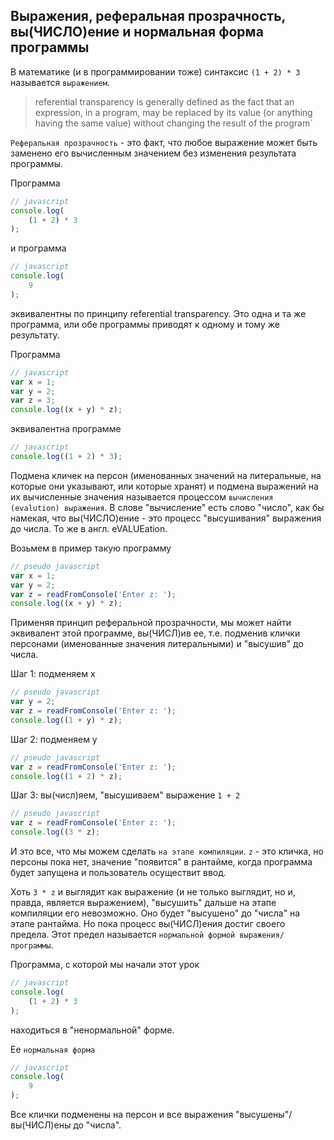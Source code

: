 ## Выражения, реферальная прозрачность, вы(ЧИСЛО)ение и нормальная форма программы

В математике (и в программировании тоже) синтаксис `(1 + 2) * 3` называется `выражением`.

> referential transparency is generally defined as the fact that an expression, in a program, may be replaced by its value (or anything having the same value) without changing the result of the program`

`Реферальная прозрачность` - это факт, что любое выражение может быть заменено его вычисленным значением без изменения результата программы.

Программa
```js
// javascript
console.log(
    (1 + 2) * 3
);
```
и программа
```js
// javascript
console.log(
    9
);
```
эквивалентны по принципу referential transparency. Это одна и та же программа, или обе программы приводят к одному и тому же результату.

Программа
```js
// javascript
var x = 1;
var y = 2;
var z = 3;
console.log((x + y) * z);
```
эквивалентна программе
```js
// javascript
console.log((1 + 2) * 3);
```

Подмена кличек на персон (именованных значений на литеральные, на которые они указывают, или которые хранят) и подмена выражений на их вычисленные значения называется процессом `вычисления (evalution) выражения`. В слове "вычисление" есть слово "число", как бы намекая, что вы(ЧИСЛО)ение - это процесс "высушивания" выражения до числа. То же в англ. eVALUEation.

Возьмем в пример такую программу
```js
// pseudo javascript
var x = 1;
var y = 2;
var z = readFromConsole('Enter z: ');
console.log((x + y) * z);
```

Применяя принцип реферальной прозрачности, мы может найти эквивалент этой программе, вы(ЧИСЛ)ив ее, т.е. подменив клички персонами (именованные значения литеральными) и "высушив" до числа.

Шаг 1: подменяем x
```js
// pseudo javascript
var y = 2;
var z = readFromConsole('Enter z: ');
console.log((1 + y) * z);
```

Шаг 2: подменяем y
```js
// pseudo javascript
var z = readFromConsole('Enter z: ');
console.log((1 + 2) * z);
```

Шаг 3: вы(числ)яем, "высушиваем" выражение `1 + 2`
```js
// pseudo javascript
var z = readFromConsole('Enter z: ');
console.log((3 * z);
```

И это все, что мы можем сделать `на этапе компиляции`. `z` - это кличка, но персоны пока нет, значение "появится" в рантайме, когда программа будет запущена и пользователь осуществит ввод.

Хоть `3 * z` и выглядит как выражение (и не только выглядит, но и, правда, является выражением), "высушить" дальше на этапе компиляции его невозможно. Оно будет "высушено" до "числа" на этапе рантайма. Но пока процесс вы(ЧИСЛ)ения достиг своего предела. Этот предел называется `нормальной формой выражения/программы`.

Программа, с которой мы начали этот урок
```js
// javascript
console.log(
    (1 + 2) * 3
);
```
находиться в "ненормальной" форме.

Ее `нормальная форма`
```js
// javascript
console.log(
    9
);
```

Все клички подменены на персон и все выражения "высушены"/вы(ЧИСЛ)ены до "числа".
